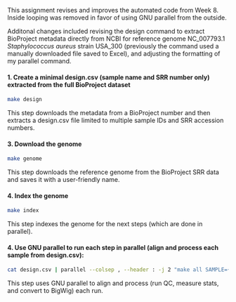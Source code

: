 This assignment revises and improves the automated code from Week 8. 
Inside looping was removed in favor of using GNU parallel from the outside. 

Additonal changes included revising the design command to extract BioProject metadata directly from NCBI for reference genome NC_007793.1 *Staphylococcus aureus* strain USA_300 (previously the command used a manually downloaded file saved to Excel), and adjusting the formatting of my parallel command. 

#### 1. Create a minimal design.csv (sample name and SRR number only) extracted from the full BioProject dataset

```bash
make design
```
This step downloads the metadata from a BioProject number and then extracts a design.csv file limited to multiple sample IDs and SRR accession numbers. 

#### 3. Download the genome

```bash
make genome
```
This step downloads the reference genome from the BioProject SRR data and saves it with a user-friendly name. 

#### 4. Index the genome 

```bash
make index
```
This step indexes the genome for the next steps (which are done in parallel). 

#### 4. Use GNU parallel to run each step in parallel (align and process each sample from design.csv):

```bash
cat design.csv | parallel --colsep , --header : -j 2 "make all SAMPLE={sample} SRR={SRR}"
```

This step uses GNU parallel to align and process (run QC, measure stats, and convert to BigWig) each run. 